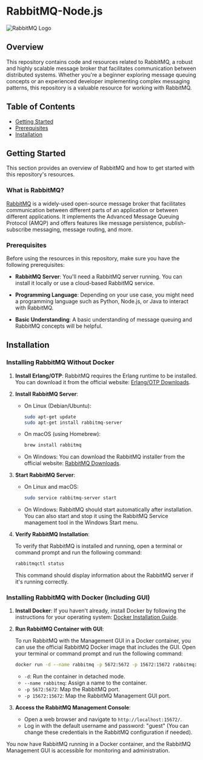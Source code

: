 # RabbitMQ-Node.js

![RabbitMQ Logo](https://www.rabbitmq.com/img/logo-rabbitmq.svg)

## Overview

This repository contains code and resources related to RabbitMQ, a robust and highly scalable message broker that facilitates communication between distributed systems. Whether you're a beginner exploring message queuing concepts or an experienced developer implementing complex messaging patterns, this repository is a valuable resource for working with RabbitMQ.

## Table of Contents

- [Getting Started](#getting-started)
- [Prerequisites](#prerequisites)
- [Installation](#installation)
<!-- - [Usage](#usage)
- [Examples](#examples)
- [Contributing](#contributing)
- [License](#license) -->

## Getting Started

This section provides an overview of RabbitMQ and how to get started with this repository's resources.

### What is RabbitMQ?

[RabbitMQ](https://www.rabbitmq.com/) is a widely-used open-source message broker that facilitates communication between different parts of an application or between different applications. It implements the Advanced Message Queuing Protocol (AMQP) and offers features like message persistence, publish-subscribe messaging, message routing, and more.

### Prerequisites

Before using the resources in this repository, make sure you have the following prerequisites:

- **RabbitMQ Server**: You'll need a RabbitMQ server running. You can install it locally or use a cloud-based RabbitMQ service.

- **Programming Language**: Depending on your use case, you might need a programming language such as Python, Node.js, or Java to interact with RabbitMQ.

- **Basic Understanding**: A basic understanding of message queuing and RabbitMQ concepts will be helpful.

## Installation

### Installing RabbitMQ Without Docker

1. **Install Erlang/OTP**: RabbitMQ requires the Erlang runtime to be installed. You can download it from the official website: [Erlang/OTP Downloads](https://www.erlang.org/downloads).

2. **Install RabbitMQ Server**:

   - On Linux (Debian/Ubuntu):
     ```bash
     sudo apt-get update
     sudo apt-get install rabbitmq-server
     ```

   - On macOS (using Homebrew):
     ```bash
     brew install rabbitmq
     ```

   - On Windows:
     You can download the RabbitMQ installer from the official website: [RabbitMQ Downloads](https://www.rabbitmq.com/download.html).

3. **Start RabbitMQ Server**:

   - On Linux and macOS:
     ```bash
     sudo service rabbitmq-server start
     ```

   - On Windows:
     RabbitMQ should start automatically after installation. You can also start and stop it using the RabbitMQ Service management tool in the Windows Start menu.

4. **Verify RabbitMQ Installation**:

   To verify that RabbitMQ is installed and running, open a terminal or command prompt and run the following command:

   ```bash
   rabbitmqctl status
   ``` 

   This command should display information about the RabbitMQ server if it's running correctly.

### Installing RabbitMQ with Docker (Including GUI)

1. **Install Docker**: If you haven't already, install Docker by following the instructions for your operating system: [Docker Installation Guide](https://docs.docker.com/get-docker/).

2. **Run RabbitMQ Container with GUI**:

   To run RabbitMQ with the Management GUI in a Docker container, you can use the official RabbitMQ Docker image that includes the GUI. Open your terminal or command prompt and run the following command:

   ```bash
   docker run -d --name rabbitmq -p 5672:5672 -p 15672:15672 rabbitmq:management
   ```

   - `-d`: Run the container in detached mode.
   - `--name rabbitmq`: Assign a name to the container.
   - `-p 5672:5672`: Map the RabbitMQ port.
   - `-p 15672:15672`: Map the RabbitMQ Management GUI port.

3. **Access the RabbitMQ Management Console**:

   - Open a web browser and navigate to `http://localhost:15672/`.
   - Log in with the default username and password: "guest" (You can change these credentials in the RabbitMQ configuration if needed).

You now have RabbitMQ running in a Docker container, and the RabbitMQ Management GUI is accessible for monitoring and administration.

<!-- ## Usage    

Describe how to use the resources provided in this repository. Include information on setting up connections, sending and receiving messages, and managing RabbitMQ configurations.

## Examples

Provide practical examples and code snippets demonstrating how to perform common tasks with RabbitMQ. These examples should cover various use cases, from simple message publishing and consuming to more advanced scenarios like message acknowledgment and queue management. -->

